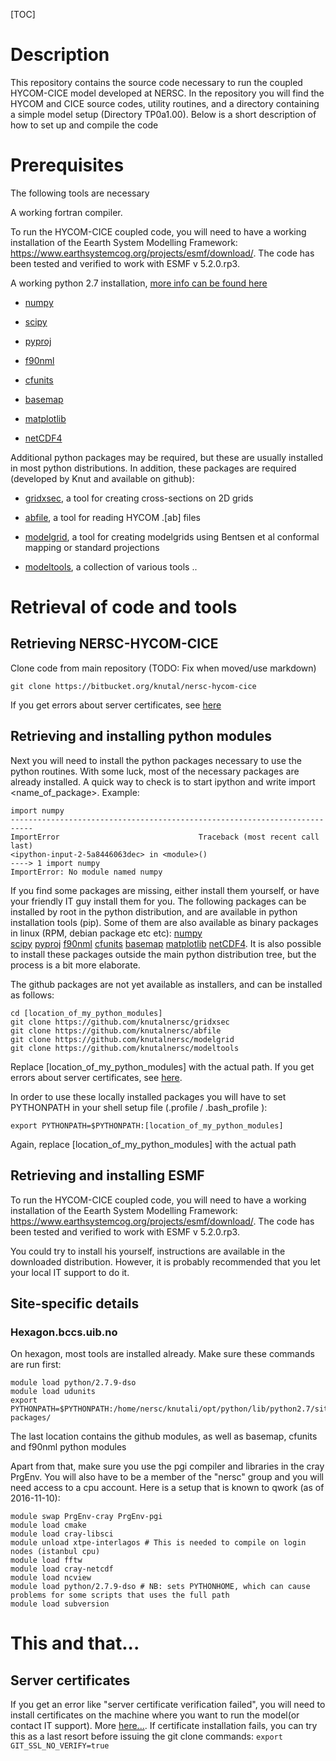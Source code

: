 [TOC]

# Description

This repository contains the source code necessary to run the coupled HYCOM-CICE model developed at NERSC. In the repository you will find the HYCOM and CICE source codes, utility routines, and a directory containing a simple model setup (Directory TP0a1.00). Below is a short description of how to set up and compile the code

# Prerequisites

The following tools are necessary 

A working fortran compiler.

To run the HYCOM-CICE coupled code, you will need to have a working installation of the Eearth System Modelling Framework: https://www.earthsystemcog.org/projects/esmf/download/. The code has been tested and verified to work with ESMF v 5.2.0.rp3.

A working python 2.7 installation, [more info can be found here](doc/python.md)

* [numpy](https://pypi.python.org/pypi/numpy)

* [scipy](https://pypi.python.org/pypi/scipy)

* [pyproj](https://pypi.python.org/pypi/pyproj)

* [f90nml](https://pypi.python.org/pypi/f90nml)

* [cfunits](https://pypi.python.org/pypi/cfunits)

* [basemap](https://pypi.python.org/pypi/basemap)

* [matplotlib](https://pypi.python.org/pypi/matplotlib)
* [netCDF4](https://pypi.python.org/pypi/netCDF4)

Additional python packages may be required, but these are usually installed in most python distributions. In addition, these packages are required (developed by Knut and available on github):

* [gridxsec](https://github.com/knutalnersc/gridxsec), a tool for creating cross-sections on 2D grids 

* [abfile](https://github.com/knutalnersc/abfile), a tool for reading HYCOM .[ab] files 

* [modelgrid](https://github.com/knutalnersc/modelgrid), a tool for creating modelgrids using Bentsen et al conformal mapping or standard projections 

* [modeltools](https://github.com/knutalnersc/modeltools), a collection of various tools .. 

# Retrieval of code and tools

## Retrieving NERSC-HYCOM-CICE
Clone code from main repository (TODO: Fix when moved/use markdown)

`
git clone https://bitbucket.org/knutal/nersc-hycom-cice
`

If you get errors about server certificates, see [here](../..//overview#markdown-header-server-certificates)


## Retrieving and installing python modules

Next you will need to install the python packages necessary to use the  python routines. With some luck, most of the necessary packages are already installed.  A quick way to check is to start ipython and write import <name_of_package>. Example:

    import numpy
    ---------------------------------------------------------------------------
    ImportError                               Traceback (most recent call last)
    <ipython-input-2-5a8446063dec> in <module>()
    ----> 1 import numpy
    ImportError: No module named numpy

If you find some packages are missing, either install them yourself, or have your friendly IT guy install them for you. The following packages can be installed by root in the python distribution, and are available in python installation tools (pip). Some of them are also available as binary packages in linux (RPM, debian package etc etc):
[numpy](https://pypi.python.org/pypi/numpy)  
[scipy](https://pypi.python.org/pypi/scipy) 
[pyproj](https://pypi.python.org/pypi/pyproj) 
[f90nml](https://pypi.python.org/pypi/f90nml) 
[cfunits](https://pypi.python.org/pypi/cfunits) 
[basemap](https://pypi.python.org/pypi/basemap) 
[matplotlib](https://pypi.python.org/pypi/matplotlib) 
[netCDF4](https://pypi.python.org/pypi/netCDF4). It is also possible to install these packages outside the main python distribution tree, but the process is a bit more elaborate.

The github packages are not yet available as installers, and can be installed as follows:

    cd [location_of_my_python_modules]
    git clone https://github.com/knutalnersc/gridxsec
    git clone https://github.com/knutalnersc/abfile
    git clone https://github.com/knutalnersc/modelgrid
    git clone https://github.com/knutalnersc/modeltools

Replace [location_of_my_python_modules] with the actual path. If you get errors about server certificates, see [here](../..//overview#markdown-header-server-certificates). 

In order to use these locally installed packages you will have to set PYTHONPATH in your shell setup file (.profile / .bash_profile ):

    export PYTHONPATH=$PYTHONPATH:[location_of_my_python_modules]

Again, replace [location_of_my_python_modules] with the actual path

## Retrieving and installing ESMF

To run the HYCOM-CICE coupled code, you will need to have a working installation of the Eearth System Modelling Framework: https://www.earthsystemcog.org/projects/esmf/download/. The code has been tested and verified to work with ESMF v 5.2.0.rp3.

You could try to install his yourself, instructions are available in the downloaded distribution. However, it is probably recommended that you let your local IT support to do it.


## Site-specific details

### Hexagon.bccs.uib.no

On hexagon, most tools are installed already. Make sure these commands are run first:

    module load python/2.7.9-dso
    module load udunits
    export PYTHONPATH=$PYTHONPATH:/home/nersc/knutali/opt/python/lib/python2.7/site-packages/

The last location contains the github modules, as well as basemap, cfunits and f90nml python modules

Apart from that, make sure you use the pgi compiler and libraries in the cray PrgEnv. You will also have to be a member of the "nersc" group and you will need access to a cpu account. Here is a setup that is known to qwork (as of 2016-11-10):


    module swap PrgEnv-cray PrgEnv-pgi
    module load cmake
    module load cray-libsci
    module unload xtpe-interlagos # This is needed to compile on login nodes (istanbul cpu)
    module load fftw
    module load cray-netcdf
    module load ncview
    module load python/2.7.9-dso # NB: sets PYTHONHOME, which can cause problems for some scripts that uses the full path
    module load subversion


# This and that...

## Server certificates
If you get an error like "server certificate verification failed", you will need to install certificates on the machine where you want to run the model(or contact IT support). More [here...](https://en.wikipedia.org/wiki/Certificate_authority). If certificate installation fails, you can try this as a last resort before issuing the git clone commands:
`
export GIT_SSL_NO_VERIFY=true
`
